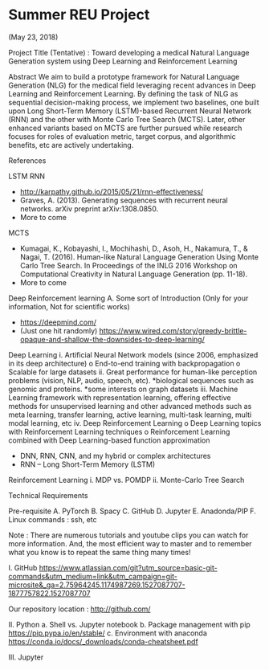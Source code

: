 # Summer REU Project

(May 23, 2018)

Project Title (Tentative) : Toward developing a medical Natural Language Generation system using Deep Learning and Reinforcement Learning

Abstract
We aim to build a prototype framework for Natural Language Generation (NLG) for the medical field leveraging recent advances in Deep Learning and Reinforcement Learning. By defining the task of NLG as sequential decision-making process, we implement two baselines, one built upon Long Short-Term Memory (LSTM)-based Recurrent Neural Network (RNN) and the other with Monte Carlo Tree Search (MCTS). Later, other enhanced variants based on MCTS are further pursued while research focuses for roles of evaluation metric, target corpus, and algorithmic benefits, etc are actively undertaking.

References

LSTM RNN 
* http://karpathy.github.io/2015/05/21/rnn-effectiveness/
* Graves, A. (2013). Generating sequences with recurrent neural networks. arXiv preprint arXiv:1308.0850.
* More to come

MCTS
* Kumagai, K., Kobayashi, I., Mochihashi, D., Asoh, H., Nakamura, T., & Nagai, T. (2016). Human-like Natural Language Generation Using Monte Carlo Tree Search. In Proceedings of the INLG 2016 Workshop on Computational Creativity in Natural Language Generation (pp. 11-18).
* More to come

Deep Reinforcement learning
A. Some sort of Introduction (Only for your information, Not for scientific works) 
* https://deepmind.com/ 
* (Just one hit randomly) https://www.wired.com/story/greedy-brittle-opaque-and-shallow-the-downsides-to-deep-learning/

Deep Learning
i. Artificial Neural Network models (since 2006, emphasized in its deep architecture)
  o End-to-end training with backpropagation
  o Scalable for large datasets
ii. Great performance for human-like perception problems (vision, NLP, audio, speech, etc). *biological sequences such as genomic and proteins. *some interests on graph datasets
iii. Machine Learning framework with representation learning, offering effective methods for unsupervised learning and other advanced methods such as meta learning, transfer learning, active learning, multi-task learning, multi modal learning, etc
iv. Deep Reinforcement Learning
  o Deep Learning topics with Reinforcement Learning techniques
  o Reinforcement Learning combined with Deep Learning-based function approximation
  * DNN, RNN, CNN, and my hybrid or complex architectures
  * RNN – Long Short-Term Memory (LSTM)

Reinforcement Learning
i. MDP vs. POMDP
ii. Monte-Carlo Tree Search

Technical Requirements

Pre-requisite
A. PyTorch
B. Spacy
C. GitHub
D. Jupyter
E. Anadonda/PIP
F. Linux commands : ssh, etc

Note : There are numerous tutorials and youtube clips you can watch for more information. And, the most efficient way to master and to remember what you know is to repeat the same thing many times!

I. GitHub https://www.atlassian.com/git?utm_source=basic-git-commands&utm_medium=link&utm_campaign=git-microsite&_ga=2.75964245.1174987269.1527087707-1877757822.1527087707

Our repository location : http://github.com/

II. Python
a. Shell vs. Jupyter notebook
b. Package management with pip
https://pip.pypa.io/en/stable/
c. Environment with anaconda https://conda.io/docs/_downloads/conda-cheatsheet.pdf

III. Jupyter
